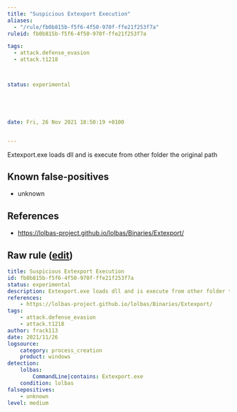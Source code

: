 ```yaml
---
title: "Suspicious Extexport Execution"
aliases:
  - "/rule/fb0b815b-f5f6-4f50-970f-ffe21f253f7a"
ruleid: fb0b815b-f5f6-4f50-970f-ffe21f253f7a

tags:
  - attack.defense_evasion
  - attack.t1218



status: experimental





date: Fri, 26 Nov 2021 18:50:19 +0100


---
```


Extexport.exe loads dll and is execute from other folder the original path

<!--more-->


## Known false-positives

* unknown



## References

* https://lolbas-project.github.io/lolbas/Binaries/Extexport/


## Raw rule ([edit](https://github.com/SigmaHQ/sigma/edit/master/rules/windows/process_creation/proc_creation_win_lolbas_extexport.yml))
```yaml
title: Suspicious Extexport Execution
id: fb0b815b-f5f6-4f50-970f-ffe21f253f7a
status: experimental
description: Extexport.exe loads dll and is execute from other folder the original path
references:
    - https://lolbas-project.github.io/lolbas/Binaries/Extexport/
tags:
    - attack.defense_evasion
    - attack.t1218
author: frack113
date: 2021/11/26
logsource:
    category: process_creation
    product: windows
detection:
    lolbas:
        CommandLine|contains: Extexport.exe
    condition: lolbas 
falsepositives:
    - unknown
level: medium

```
